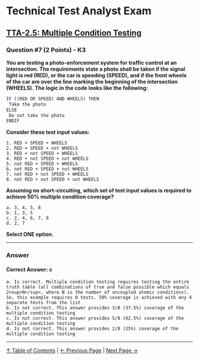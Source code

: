 # Technical Test Analyst Exam

## [TTA-2.5: Multiple Condition Testing](../2-white-box-test-techniques/2.5-multiple-condition-testing.md)

### Question #7 (2 Points) - K3

**You are testing a photo-enforcement system for traffic control at an intersection. The requirements state a photo shall be taken if the signal light is red (RED), or the car is speeding (SPEED), and if the front wheels of the car are over the line marking the beginning of the intersection (WHEELS). The logic in the code looks like the following:**

```javascript
IF ((RED OR SPEED) AND WHEELS) THEN
 Take the photo
ELSE
 Do not take the photo
ENDIF
```

**Consider these test input values:**

    1. RED + SPEED + WHEELS
    2. RED + SPEED + not WHEELS
    3. RED + not SPEED + WHEELS
    4. RED + not SPEED + not WHEELS
    5. not RED + SPEED + WHEELS
    6. not RED + SPEED + not WHEELS
    7. not RED + not SPEED + WHEELS
    8. not RED + not SPEED + not WHEELS

**Assuming no short-circuiting, which set of test input values is required to achieve 50% multiple condition coverage?**

    a. 3, 4, 5, 8
    b. 1, 3, 5
    c. 2, 4, 6, 7, 8
    d. 2, 7

**Select ONE option.**

---

### Answer

#### Correct Answer: c

    a. Is correct. Multiple condition testing requires testing the entire truth table (all combinations of true and false possible which equals 2<sup>N</sup>, where N is the number of uncoupled atomic conditions). So, this example requires 8 tests. 50% coverage is achieved with any 4 separate tests from the list
    b. Is not correct. This answer provides 3/8 (37.5%) coverage of the multiple condition testing
    c. Is not correct. This answer provides 5/8 (62.5%) coverage of the multiple condition testing
    d. Is not correct. This answer provides 2/8 (25%) coverage of the multiple condition testing

---

[↑ Table of Contents](../../README.md#table-of-contents) | [← Previous Page](question-6.md) | [Next Page →](question-8.md)
